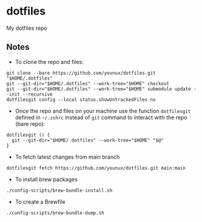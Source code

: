 # dotfiles

My dotfiles repo

## Notes

- To clone the repo and files:

```
git clone --bare https://github.com/younux/dotfiles.git "$HOME/.dotfiles"
git --git-dir="$HOME/.dotfiles" --work-tree="$HOME" checkout
git --git-dir="$HOME/.dotfiles" --work-tree="$HOME" submodule update --init --recursive
dotfilesgit config --local status.showUntrackedFiles no
```

- Once the repo and files on your machine use the function `dotfilesgit` defined in `~/.zshrc` instead of `git` command to interact with the repo (bare repo):

```
dotfilesgit () {
  git --git-dir="$HOME/.dotfiles" --work-tree="$HOME" "$@"
}
```

- To fetch latest changes from main branch

```
dotfilesgit fetch https://github.com/younux/dotfiles.git main:main
```

- To install brew packages

```
./config-scripts/brew-bundle-install.sh
```

- To create a Brewfile

```
./config-scripts/brew-bundle-dump.sh
```
